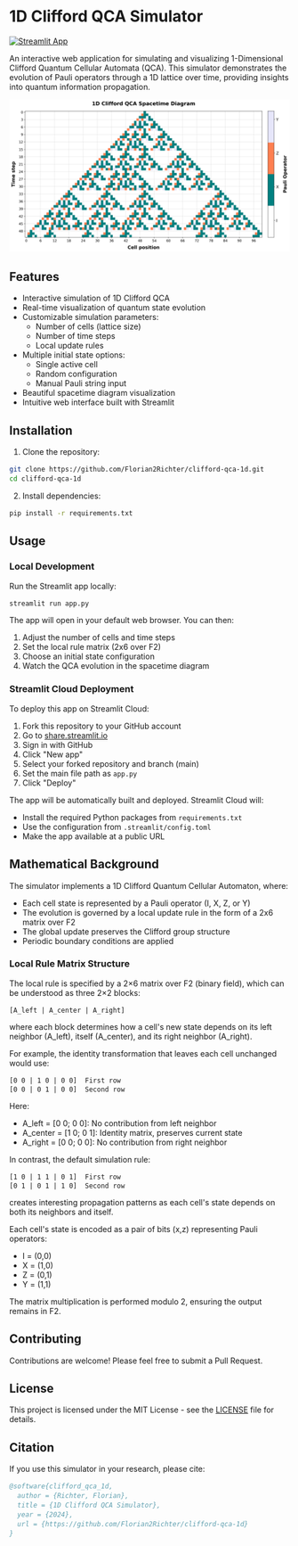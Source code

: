 # 1D Clifford QCA Simulator

[![Streamlit App](https://static.streamlit.io/badges/streamlit_badge_black_white.svg)](https://clifford-qca-1d-wqukva9js5377m8nz48nd8.streamlit.app/)

An interactive web application for simulating and visualizing 1-Dimensional Clifford Quantum Cellular Automata (QCA). This simulator demonstrates the evolution of Pauli operators through a 1D lattice over time, providing insights into quantum information propagation.

![Streamlit App Screenshot](docs/images/app_screenshot.png)

## Features

- Interactive simulation of 1D Clifford QCA
- Real-time visualization of quantum state evolution
- Customizable simulation parameters:
  - Number of cells (lattice size)
  - Number of time steps
  - Local update rules
- Multiple initial state options:
  - Single active cell
  - Random configuration
  - Manual Pauli string input
- Beautiful spacetime diagram visualization
- Intuitive web interface built with Streamlit

## Installation

1. Clone the repository:
```bash
git clone https://github.com/Florian2Richter/clifford-qca-1d.git
cd clifford-qca-1d
```

2. Install dependencies:
```bash
pip install -r requirements.txt
```

## Usage

### Local Development
Run the Streamlit app locally:
```bash
streamlit run app.py
```

The app will open in your default web browser. You can then:
1. Adjust the number of cells and time steps
2. Set the local rule matrix (2x6 over F2)
3. Choose an initial state configuration
4. Watch the QCA evolution in the spacetime diagram

### Streamlit Cloud Deployment

To deploy this app on Streamlit Cloud:

1. Fork this repository to your GitHub account
2. Go to [share.streamlit.io](https://share.streamlit.io)
3. Sign in with GitHub
4. Click "New app"
5. Select your forked repository and branch (main)
6. Set the main file path as `app.py`
7. Click "Deploy"

The app will be automatically built and deployed. Streamlit Cloud will:
- Install the required Python packages from `requirements.txt`
- Use the configuration from `.streamlit/config.toml`
- Make the app available at a public URL

## Mathematical Background

The simulator implements a 1D Clifford Quantum Cellular Automaton, where:
- Each cell state is represented by a Pauli operator (I, X, Z, or Y)
- The evolution is governed by a local update rule in the form of a 2x6 matrix over F2
- The global update preserves the Clifford group structure
- Periodic boundary conditions are applied

### Local Rule Matrix Structure

The local rule is specified by a 2×6 matrix over F2 (binary field), which can be understood as three 2×2 blocks:
```
[A_left | A_center | A_right]
```
where each block determines how a cell's new state depends on its left neighbor (A_left), itself (A_center), and its right neighbor (A_right).

For example, the identity transformation that leaves each cell unchanged would use:
```
[0 0 | 1 0 | 0 0]  First row
[0 0 | 0 1 | 0 0]  Second row
```
Here:
- A_left = [0 0; 0 0]: No contribution from left neighbor
- A_center = [1 0; 0 1]: Identity matrix, preserves current state
- A_right = [0 0; 0 0]: No contribution from right neighbor

In contrast, the default simulation rule:
```
[1 0 | 1 1 | 0 1]  First row
[0 1 | 0 1 | 1 0]  Second row
```
creates interesting propagation patterns as each cell's state depends on both its neighbors and itself.

Each cell's state is encoded as a pair of bits (x,z) representing Pauli operators:
- I = (0,0)
- X = (1,0)
- Z = (0,1)
- Y = (1,1)

The matrix multiplication is performed modulo 2, ensuring the output remains in F2.

## Contributing

Contributions are welcome! Please feel free to submit a Pull Request.

## License

This project is licensed under the MIT License - see the [LICENSE](LICENSE) file for details.

## Citation

If you use this simulator in your research, please cite:
```bibtex
@software{clifford_qca_1d,
  author = {Richter, Florian},
  title = {1D Clifford QCA Simulator},
  year = {2024},
  url = {https://github.com/Florian2Richter/clifford-qca-1d}
}
```
